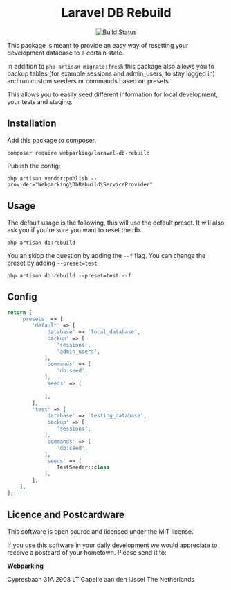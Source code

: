 <h1 align="center">
  Laravel DB Rebuild
</h1>

<p align="center">
  <a href="https://travis-ci.org/webparking/laravel-db-rebuild">
      <img src="https://travis-ci.org/webparking/laravel-db-rebuild.svg?branch=master" alt="Build Status">
    </a> 
</p>

This package is meant to provide an easy way of resetting your development database to a certain state.

In addition to `php artisan migrate:fresh` this package also allows you to backup tables (for example sessions and admin_users, to stay logged in) and run custom seeders or commands based on presets.

This allows you to easily seed different information for local development, your tests and staging.

## Installation
Add this package to composer.

```
composer require webparking/laravel-db-rebuild
```

Publish the config:

```
php artisan vendor:publish --provider="Webparking\DbRebuild\ServiceProvider"
```

## Usage
The default usage is the following, this will use the default preset. It will also ask you if you're sure you want to reset the db.

```
php artisan db:rebuild
```

You an skipp the question by adding the `--f` flag. You can change the preset by adding `--preset=test`

```
php artisan db:rebuild --preset=test --f
```

## Config


```PHP
return [
    'presets' => [
        'default' => [
            'database' => 'local_database',
            'backup' => [
                'sessions',
                'admin_users',
            ],
            'commands' => [
                'db:seed',
            ],
            'seeds' => [
                
            ],
        ],
        'test' => [
            'database' => 'testing_database',
            'backup' => [
                'sessions',
            ],
            'commands' => [
                'db:seed',
            ],
            'seeds' => [
                TestSeeder::class
            ],
        ],
    ],
];
```

## Licence and Postcardware

This software is open source and licensed under the MIT license.

If you use this software in your daily development we would appreciate to receive a postcard of your hometown. Please send it to:

**Webparking**

Cypresbaan 31A
2908 LT
Capelle aan den IJssel
The Netherlands
